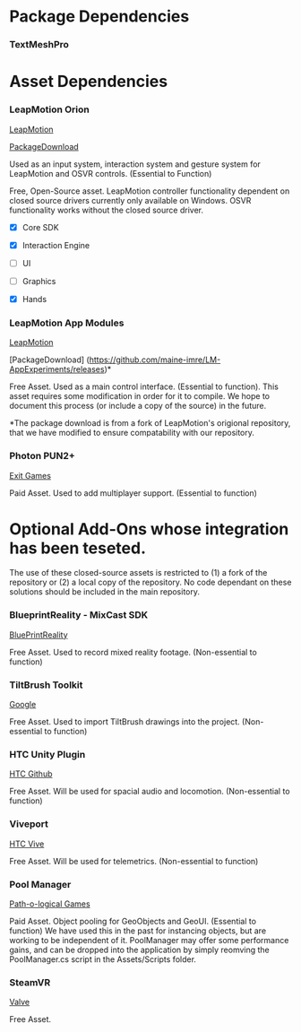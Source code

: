 # Package Dependencies
### TextMeshPro

# Asset Dependencies

### LeapMotion Orion
[LeapMotion](https://github.com/leapmotion/UnityModules)

[PackageDownload](https://github.com/leapmotion/UnityModules/releases)

Used as an input system, interaction system and gesture system for LeapMotion and OSVR controls.  (Essential to Function)

Free, Open-Source asset.  LeapMotion controller functionality dependent on closed source drivers currently only available on Windows.  OSVR functionality works without the closed source driver.

- [x] Core SDK
- [x] Interaction Engine
- [ ] UI
- [ ] Graphics
- [x] Hands


### LeapMotion App Modules
[LeapMotion](https://github.com/leapmotion/AppExperiments)

[PackageDownload] (https://github.com/maine-imre/LM-AppExperiments/releases)*

Free Asset. Used as a main control interface. (Essential to function).  This asset requires some modification in order for it to compile.  We hope to document this process (or include a copy of  the source) in the future.

*The package download is from a fork of LeapMotion's origional repository, that we have modified to ensure compatability with our repository.

### Photon PUN2+
[Exit Games](https://assetstore.unity.com/packages/tools/network/photon-pun-classic-12080)

Paid Asset. Used to add multiplayer support. (Essential to function)


# Optional Add-Ons whose integration has been teseted.
The use of these closed-source assets is restricted to (1) a fork of the repository or (2) a local copy of the repository.  No code dependant on these solutions should be included in the main repository.


### BlueprintReality - MixCast SDK
[BluePrintReality](https://mixcast.me/mixcast-download/)

Free Asset. Used to record mixed reality footage. (Non-essential to function)

### TiltBrush Toolkit
[Google](https://github.com/googlevr/tilt-brush-toolkit/releases)

Free Asset. Used to import TiltBrush drawings into the project. (Non-essential to function)

### HTC Unity Plugin
[HTC Github](https://github.com/ViveSoftware/ViveInputUtility-Unity/releases)

Free Asset. Will be used for spacial audio and locomotion. (Non-essential to function)

### Viveport
[HTC Vive](https://developer.viveport.com/documents/sdk/en/download.html)

Free Asset. Will be used for telemetrics. (Non-essential to function)

### Pool Manager
[Path-o-logical Games](http://u3d.as/1Z4)

Paid Asset. Object pooling for GeoObjects and GeoUI. (Essential to function)
We have used this in the past for instancing objects, but are working to be independent of it.
PoolManager may offer some performance gains, and can be dropped into the application by simply reomving the PoolManager.cs script in the Assets/Scripts folder.

### SteamVR
[Valve](http://u3d.as/cjo)

Free Asset. 
